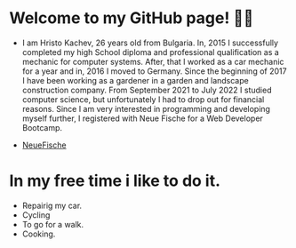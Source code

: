# Welcome to my GitHub page! 👋🏼

- I am Hristo Kachev,  26 years old from Bulgaria. 
 In, 2015 I successfully completed my high School diploma and professional qualification as a mechanic for computer systems.
 After, that I worked as a car mechanic for a year and in, 2016 I moved to Germany. 
 Since the beginning of 2017 I have been working as a gardener in a garden and landscape construction company.
 From September 2021 to July 2022 I studied computer science, but unfortunately I had to drop out for financial reasons.
 Since I am very interested in programming and developing myself further, I registered with Neue Fische for a Web Developer Bootcamp.

- [NeueFische](https://www.neuefische.de)

# In my free time i like to do it.
- Repairig my car.
- Cycling
- To go for a walk.
- Cooking.

